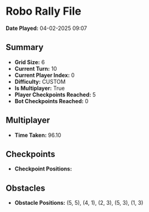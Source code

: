 # Robo Rally File
**Date Played:** 04-02-2025 09:07

## Summary
- **Grid Size:** 6
- **Current Turn:** 10
- **Current Player Index:** 0
- **Difficulty:** CUSTOM
- **Is Multiplayer:** True
- **Player Checkpoints Reached:** 5
- **Bot Checkpoints Reached:** 0

## Multiplayer
- **Time Taken:** 96.10 

## Checkpoints
- **Checkpoint Positions:** 

## Obstacles
- **Obstacle Positions:** (5, 5), (4, 1), (2, 3), (5, 3), (1, 3)

